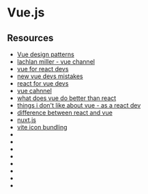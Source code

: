 # Vue.js

## Resources

- [Vue design patterns](https://lachlanmiller.gumroad.com/l/vuejs-design-patterns)
- [lachlan miller - vue channel](https://www.youtube.com/@LachlanMiller/playlists)
- [vue for react devs](https://www.youtube.com/watch?v=sUH7PDUswio&ab_channel=JustinBrooks)
- [new vue devs mistakes](https://www.youtube.com/watch?v=9wKivv-vvhU&ab_channel=ProgramWithErik)
- [react for vue devs](https://www.youtube.com/watch?v=6b6T3KN5pRs&ab_channel=MagnoliaJS)
- [vue cahnnel](https://www.youtube.com/channel/UCro4e-xxAYrgwt5cOccnE0A)
- [what does vue do better than react](https://www.youtube.com/watch?v=RFlQ8HP8Tr4&list=TLPQMTEwNTIwMjSRV9WRSgr3Kw&index=2&ab_channel=HarryWolff)
- [things i don't like about vue - as a react dev](https://www.youtube.com/watch?v=zuLR3KcxIOY&list=TLPQMTEwNTIwMjSRV9WRSgr3Kw&index=4&ab_channel=HarryWolff)
- [difference between react and vue](https://www.youtube.com/watch?v=zROpI35swtg&list=TLPQMTEwNTIwMjSRV9WRSgr3Kw&index=5&ab_channel=LachlanMiller)
- [nuxt.js](https://www.youtube.com/watch?v=tB7vI2oGJwE&ab_channel=APointofVue)
- [vite icon bundling](https://www.youtube.com/watch?v=1yaMkLEY6LU&ab_channel=AlemTuzlak)
- []()
- []()
- []()
- []()
- []()
- []()
- []()
- []()

